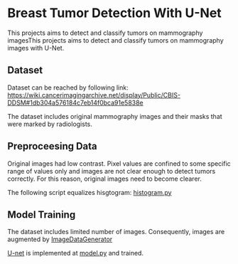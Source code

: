 # Breast Tumor Detection With U-Net

This projects aims to detect and classify tumors on mammography imagesThis projects aims to detect and classify tumors on mammography images with U-Net.

## Dataset 

Dataset can be reached by following link: 
https://wiki.cancerimagingarchive.net/display/Public/CBIS-DDSM#1db304a576184c7eb14f0bca91e5838e

The dataset includes original mammography images and their masks that were marked by radiologists.

## Preproceesing Data

Original images had low contrast. Pixel values are confined to some specific range of values only and images are not clear enough to detect tumors correctly. For this reason, original images need to become clearer. 

The following script equalizes hisgtogram:
[histogram.py](./preproceesing/histogram.py)

## Model Training 
The dataset includes limited number of images. Consequently, images are augmented by [ImageDataGenerator](https://keras.io/preprocessing/image/)

[U-net](https://lmb.informatik.uni-freiburg.de/people/ronneber/u-net/) is implemented at [model.py](./model.py) and trained.
